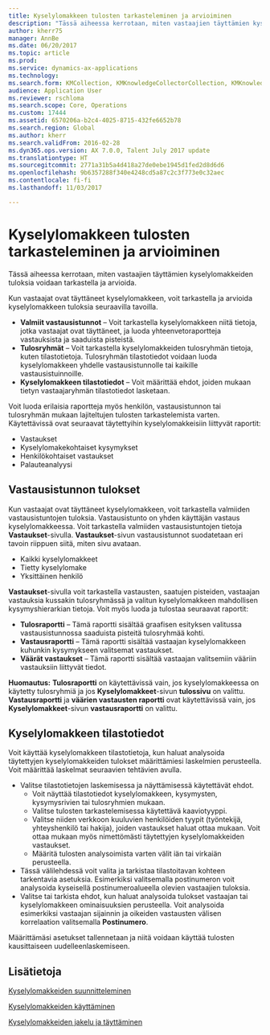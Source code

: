 ```yaml
---
title: Kyselylomakkeen tulosten tarkasteleminen ja arvioiminen
description: "Tässä aiheessa kerrotaan, miten vastaajien täyttämien kyselylomakkeiden tuloksia voidaan tarkastella ja arvioida."
author: kherr75
manager: AnnBe
ms.date: 06/20/2017
ms.topic: article
ms.prod: 
ms.service: dynamics-ax-applications
ms.technology: 
ms.search.form: KMCollection, KMKnowledgeCollectorCollection, KMKnowledgeCollectorUserResults
audience: Application User
ms.reviewer: rschloma
ms.search.scope: Core, Operations
ms.custom: 17444
ms.assetid: 6570206a-b2c4-4025-8715-432fe6652b78
ms.search.region: Global
ms.author: kherr
ms.search.validFrom: 2016-02-28
ms.dyn365.ops.version: AX 7.0.0, Talent July 2017 update
ms.translationtype: HT
ms.sourcegitcommit: 2771a31b5a4d418a27de0ebe1945d1fed2d8d6d6
ms.openlocfilehash: 9b6357288f340e4248cd5a87c2c3f773e0c32aec
ms.contentlocale: fi-fi
ms.lasthandoff: 11/03/2017

---
```


# <a name="view-and-evaluate-the-results-of-a-questionnaire"></a>Kyselylomakkeen tulosten tarkasteleminen ja arvioiminen

Tässä aiheessa kerrotaan, miten vastaajien täyttämien kyselylomakkeiden tuloksia voidaan tarkastella ja arvioida. 

Kun vastaajat ovat täyttäneet kyselylomakkeen, voit tarkastella ja arvioida kyselylomakkeen tuloksia seuraavilla tavoilla.

-   **Valmiit vastausistunnot** – Voit tarkastella kyselylomakkeen niitä tietoja, jotka vastaajat ovat täyttäneet, ja luoda yhteenvetoraportteja vastauksista ja saaduista pisteistä.
-   **Tulosryhmät** – Voit tarkastella kyselylomakkeiden tulosryhmän tietoja, kuten tilastotietoja. Tulosryhmän tilastotiedot voidaan luoda kyselylomakkeen yhdelle vastausistunnolle tai kaikille vastausistuinnoille.
-   **Kyselylomakkeen tilastotiedot** – Voit määrittää ehdot, joiden mukaan tietyn vastaajaryhmän tilastotiedot lasketaan.

Voit luoda erilaisia raportteja myös henkilön, vastausistunnon tai tulosryhmän mukaan lajiteltujen tulosten tarkastelemista varten. Käytettävissä ovat seuraavat täytettyihin kyselylomakkeisiin liittyvät raportit:

-   Vastaukset
-   Kyselylomakekohtaiset kysymykset
-   Henkilökohtaiset vastaukset
-   Palauteanalyysi

## <a name="answer-session-results"></a>Vastausistunnon tulokset
Kun vastaajat ovat täyttäneet kyselylomakkeen, voit tarkastella valmiiden vastausistuntojen tuloksia. Vastausistunto on yhden käyttäjän vastaus kyselylomakkeessa. Voit tarkastella valmiiden vastausistuntojen tietoja **Vastaukset**-sivulla. **Vastaukset**-sivun vastausistunnot suodatetaan eri tavoin riippuen siitä, miten sivu avataan.

-   Kaikki kyselylomakkeet
-   Tietty kyselylomake
-   Yksittäinen henkilö

**Vastaukset**-sivulla voit tarkastella vastausten, saatujen pisteiden, vastaajan vastauksia kussakin tulosryhmässä ja valitun kyselylomakkeen mahdollisen kysymyshierarkian tietoja. Voit myös luoda ja tulostaa seuraavat raportit:

-   **Tulosraportti** – Tämä raportti sisältää graafisen esityksen valitussa vastausistunnossa saaduista pisteitä tulosryhmää kohti.
-   **Vastausraportti** – Tämä raportti sisältää vastaajan kyselylomakkeen kuhunkin kysymykseen valitsemat vastaukset.
-   **Väärät vastaukset** – Tämä raportti sisältää vastaajan valitsemiin vääriin vastauksiin liittyvät tiedot.

**Huomautus:** **Tulosraportti** on käytettävissä vain, jos kyselylomakkeessa on käytetty tulosryhmiä ja jos **Kyselylomakkeet**-sivun **tulossivu** on valittu. **Vastausraportti** ja **väärien vastausten raportti** ovat käytettävissä vain, jos **Kyselylomakkeet**-sivun **vastausraportti** on valittu.

## <a name="questionnaire-statistics"></a>Kyselylomakkeen tilastotiedot
Voit käyttää kyselylomakkeen tilastotietoja, kun haluat analysoida täytettyjen kyselylomakkeiden tulokset määrittämiesi laskelmien perusteella. Voit määrittää laskelmat seuraavien tehtävien avulla.

-   Valitse tilastotietojen laskemisessa ja näyttämisessä käytettävät ehdot.
    -   Voit näyttää tilastotiedot kyselylomakkeen, kysymysten, kysymysrivien tai tulosryhmien mukaan.
    -   Valitse tulosten tarkastelemisessa käytettävä kaaviotyyppi.
    -   Valitse niiden verkkoon kuuluvien henkilöiden tyypit (työntekijä, yhteyshenkilö tai hakija), joiden vastaukset haluat ottaa mukaan. Voit ottaa mukaan myös nimettömästi täytettyjen kyselylomakkeiden vastaukset.
    -   Määritä tulosten analysoimista varten välit iän tai virkaiän perusteella.
-   Tässä välilehdessä voit valita ja tarkistaa tilastoitavan kohteen tarkentavia asetuksia. Esimerkiksi valitsemalla postinumeron voit analysoida kyseisellä postinumeroalueella olevien vastaajien tuloksia.
-   Valitse tai tarkista ehdot, kun haluat analysoida tulokset vastaajan tai kyselylomakkeen ominaisuuksien perusteella. Voit analysoida esimerkiksi vastaajan sijainnin ja oikeiden vastausten välisen korrelaation valitsemalla **Postinumero**.

Määrittämäsi asetukset tallennetaan ja niitä voidaan käyttää tulosten kausittaiseen uudelleenlaskemiseen.

<a name="see-also"></a>Lisätietoja
--------

[Kyselylomakkeiden suunnitteleminen](design-questionnaires.md)

[Kyselylomakkeiden käyttäminen](questionnaires.md)

[Kyselylomakkeiden jakelu ja täyttäminen](distribute-questionnaires.md)


